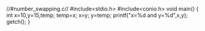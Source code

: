 //#number_swapping.c//
#include<stdio.h>
#include<conio.h>
void main()
{
	int x=10,y=15,temp;
	temp=x;
	x=y;
	y=temp;
	printf("x=%d and y=%d",x,y);
	getch();
}
